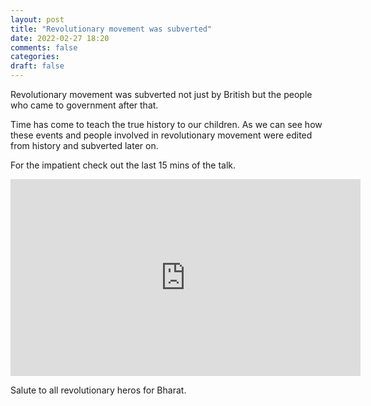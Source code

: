 ```yaml
---
layout: post
title: "Revolutionary movement was subverted"
date: 2022-02-27 18:20
comments: false
categories:
draft: false
---
```


Revolutionary movement was subverted not just by British but the people who came to government after that.

Time has come to teach the true history to our children. As we can see how these events and people involved in revolutionary movement were edited from history and subverted later on. 

For the impatient check out the last 15 mins of the talk.

<iframe width="560" height="315" src="https://www.youtube.com/embed/dJVaLHvQzsk" title="YouTube video player" frameborder="0" allow="accelerometer; autoplay; clipboard-write; encrypted-media; gyroscope; picture-in-picture" allowfullscreen></iframe>

Salute to all revolutionary heros for Bharat.